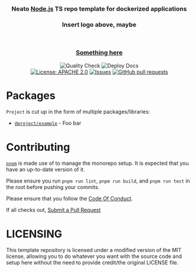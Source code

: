 <div align="center">
  <h3>
    Neato <a href="https://nodejs.org/">Node.js</a> TS repo template for dockerized applications
  </h3>
  <h3>
    Insert logo above, maybe
  </h3>

  <p align="center">
    <br />
    <h3>
      <strong>
        <a href="https://example.com/">Something here</a>
      </strong>
    </h2>
  </p>  

  <p>
      <img src="https://github.com/didinele/typescript-docker-monorepo/actions/workflows/quality.yml/badge.svg" alt="Quality Check">
      <img src="https://github.com/didinele/typescript-docker-monorepo/actions/workflows/docs.yml/badge.svg" alt="Deploy Docs"><br>
      <a href="https://github.com/didinele/typescript-docker-monorepo/blob/main/LICENSE"><img src="https://img.shields.io/badge/License-Apache%202.0-yellow.svg" alt="License: APACHE 2.0"></a>
      <a href="https://github.com/didinele/typescript-docker-monorepo/issues"><img src="https://img.shields.io/github/issues-raw/didinele/typescript-docker-monorepo.svg?maxAge=25000" alt="Issues"></a>
      <a href="https://github.com/didinele/typescript-docker-monorepo/pulls"><img src="https://img.shields.io/github/issues-pr/didinele/typescript-docker-monorepo.svg?style=flat" alt="GitHub pull requests"></a><br>
  </p>
</div>

# Packages

`Project` is cut up in the form of multiple packages/libraries:

- [`@project/example`](https://github.com/didinele/typescript-docker-monorepo/tree/main/libs/bitfield) - Foo bar

# Contributing
[`pnpm`](https://pnpm.js.org/) is made use of to manage the monorepo setup. It is expected that you have an up-to-date version of it.

Please ensure you run `pnpm run lint`, `pnpm run build`, and `pnpm run test` in the root before pushing your commits.

Please ensure that you follow the [Code Of Conduct](https://github.com/didinele/typescript-docker-monorepo/blob/main/.github/CODE_OF_CONDUCT.md).

If all checks out, [Submit a Pull Request](https://github.com/didinele/typescript-docker-monorepo/compare)

# LICENSING

This template repository is licensed under a modified version of the MIT license, allowing you to do whatever you want with the source code and setup here without the need to provide credit/the original LICENSE file.
